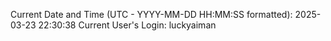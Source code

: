 Current Date and Time (UTC - YYYY-MM-DD HH:MM:SS formatted): 2025-03-23 22:30:38
Current User's Login: luckyaiman
